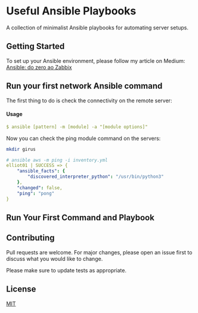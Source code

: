 # Useful Ansible Playbooks

A collection of minimalist Ansible playbooks for automating server setups.

## Getting Started

To set up your Ansible environment, please follow my article on Medium: [Ansible: do zero ao Zabbix](https://amauryborgesouza.medium.com/ansible-dozeroaozabbix-a52a5c98175c)

## Run your first network Ansible command

The first thing to do is check the connectivity on the remote server:

#### Usage

```yml
$ ansible [pattern] -m [module] -a "[module options]"
```

Now you can check the ping module command on the servers:

```bash
mkdir girus
```

```yml
# ansible aws -m ping -i inventory.yml 
elliot01 | SUCCESS => {
    "ansible_facts": {
        "discovered_interpreter_python": "/usr/bin/python3"
    },
    "changed": false,
    "ping": "pong"
}
```

## Run Your First Command and Playbook

## Contributing
Pull requests are welcome. For major changes, please open an issue first to discuss what you would like to change.

Please make sure to update tests as appropriate.

## License
[MIT](https://choosealicense.com/licenses/mit/)
